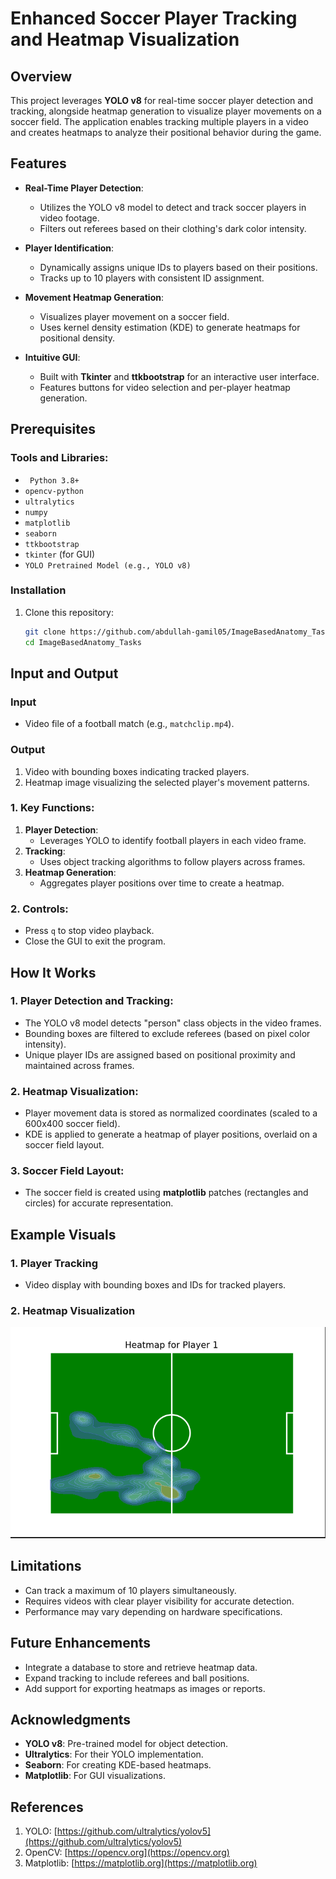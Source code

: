 # Enhanced Soccer Player Tracking and Heatmap Visualization

## Overview
This project leverages **YOLO v8** for real-time soccer player detection and tracking, alongside heatmap generation to visualize player movements on a soccer field. The application enables tracking multiple players in a video and creates heatmaps to analyze their positional behavior during the game.

## Features
- **Real-Time Player Detection**:
  - Utilizes the YOLO v8 model to detect and track soccer players in video footage.
  - Filters out referees based on their clothing's dark color intensity.

- **Player Identification**:
  - Dynamically assigns unique IDs to players based on their positions.
  - Tracks up to 10 players with consistent ID assignment.

- **Movement Heatmap Generation**:
  - Visualizes player movement on a soccer field.
  - Uses kernel density estimation (KDE) to generate heatmaps for positional density.

- **Intuitive GUI**:
  - Built with **Tkinter** and **ttkbootstrap** for an interactive user interface.
  - Features buttons for video selection and per-player heatmap generation.

## Prerequisites
### Tools and Libraries:
- ` Python 3.8+`
- `opencv-python`
- `ultralytics`
- `numpy`
- `matplotlib`
- `seaborn`
- `ttkbootstrap`
- `tkinter` (for GUI)
- `YOLO Pretrained Model (e.g., YOLO v8)`


### Installation
1. Clone this repository:
   ```bash
   git clone https://github.com/abdullah-gamil05/ImageBasedAnatomy_Tasks/task2.2_Player Tracking & Heatmap.git
   cd ImageBasedAnatomy_Tasks
   ```
## Input and Output
### Input
- Video file of a football match (e.g., `matchclip.mp4`).

### Output
1. Video with bounding boxes indicating tracked players.
2. Heatmap image visualizing the selected player's movement patterns.

### 1. Key Functions:
1. **Player Detection**:
   - Leverages YOLO to identify football players in each video frame.
2. **Tracking**:
   - Uses object tracking algorithms to follow players across frames.
3. **Heatmap Generation**:
   - Aggregates player positions over time to create a heatmap.

### 2. Controls:
- Press `q` to stop video playback.
- Close the GUI to exit the program.

## How It Works
### 1. **Player Detection and Tracking**:
- The YOLO v8 model detects "person" class objects in the video frames.
- Bounding boxes are filtered to exclude referees (based on pixel color intensity).
- Unique player IDs are assigned based on positional proximity and maintained across frames.

### 2. **Heatmap Visualization**:
- Player movement data is stored as normalized coordinates (scaled to a 600x400 soccer field).
- KDE is applied to generate a heatmap of player positions, overlaid on a soccer field layout.

### 3. **Soccer Field Layout**:
- The soccer field is created using **matplotlib** patches (rectangles and circles) for accurate representation.

## Example Visuals
### 1. Player Tracking
- Video display with bounding boxes and IDs for tracked players.

### 2. Heatmap Visualization
<img src="https://github.com/abdullah-gamil05/ImageBasedAnatomy_Tasks/blob/main/task2.2_Player%20Tracking%20%26%20Heatmap/results/heatmap_player1.png" alt="Result 1" width="600" />



## Limitations
- Can track a maximum of 10 players simultaneously.
- Requires videos with clear player visibility for accurate detection.
- Performance may vary depending on hardware specifications.

## Future Enhancements
- Integrate a database to store and retrieve heatmap data.
- Expand tracking to include referees and ball positions.
- Add support for exporting heatmaps as images or reports.

## Acknowledgments
- **YOLO v8**: Pre-trained model for object detection.
- **Ultralytics**: For their YOLO implementation.
- **Seaborn**: For creating KDE-based heatmaps.
- **Matplotlib**: For GUI visualizations.

## References
1. YOLO: [https://github.com/ultralytics/yolov5](https://github.com/ultralytics/yolov5)
2. OpenCV: [https://opencv.org](https://opencv.org)
3. Matplotlib: [https://matplotlib.org](https://matplotlib.org)




